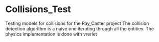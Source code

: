 # Collisions_Test
Testing models for collisions for the Ray_Caster project
The collision detection algorithm is a naive one iterating through all the entities.
The physics implementation is done with vrerlet
